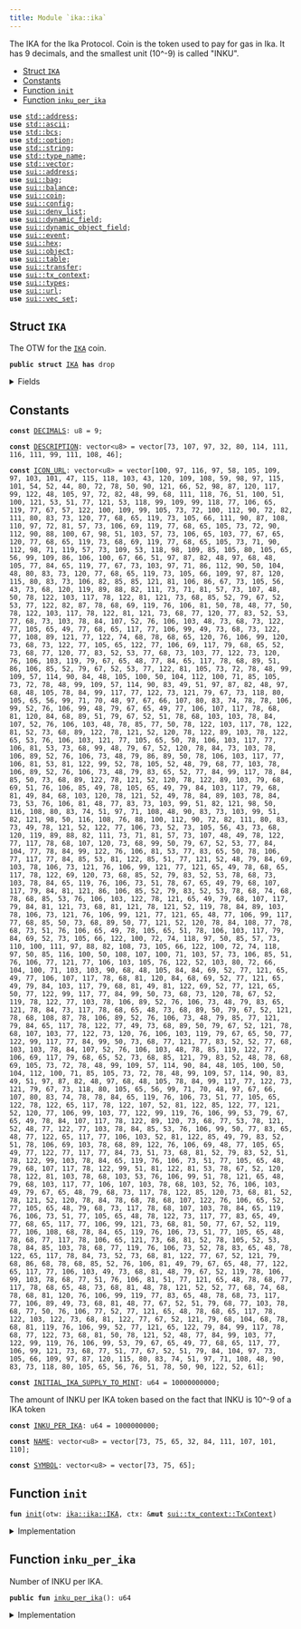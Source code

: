 ```yaml
---
title: Module `ika::ika`
---
```


The IKA for the Ika Protocol.
Coin<IKA> is the token used to pay for gas in Ika.
It has 9 decimals, and the smallest unit (10^-9) is called "INKU".


-  [Struct `IKA`](#ika_ika_IKA)
-  [Constants](#@Constants_0)
-  [Function `init`](#ika_ika_init)
-  [Function `inku_per_ika`](#ika_ika_inku_per_ika)


<pre><code><b>use</b> <a href="../std/address.md#std_address">std::address</a>;
<b>use</b> <a href="../std/ascii.md#std_ascii">std::ascii</a>;
<b>use</b> <a href="../std/bcs.md#std_bcs">std::bcs</a>;
<b>use</b> <a href="../std/option.md#std_option">std::option</a>;
<b>use</b> <a href="../std/string.md#std_string">std::string</a>;
<b>use</b> <a href="../std/type_name.md#std_type_name">std::type_name</a>;
<b>use</b> <a href="../std/vector.md#std_vector">std::vector</a>;
<b>use</b> <a href="../sui/address.md#sui_address">sui::address</a>;
<b>use</b> <a href="../sui/bag.md#sui_bag">sui::bag</a>;
<b>use</b> <a href="../sui/balance.md#sui_balance">sui::balance</a>;
<b>use</b> <a href="../sui/coin.md#sui_coin">sui::coin</a>;
<b>use</b> <a href="../sui/config.md#sui_config">sui::config</a>;
<b>use</b> <a href="../sui/deny_list.md#sui_deny_list">sui::deny_list</a>;
<b>use</b> <a href="../sui/dynamic_field.md#sui_dynamic_field">sui::dynamic_field</a>;
<b>use</b> <a href="../sui/dynamic_object_field.md#sui_dynamic_object_field">sui::dynamic_object_field</a>;
<b>use</b> <a href="../sui/event.md#sui_event">sui::event</a>;
<b>use</b> <a href="../sui/hex.md#sui_hex">sui::hex</a>;
<b>use</b> <a href="../sui/object.md#sui_object">sui::object</a>;
<b>use</b> <a href="../sui/table.md#sui_table">sui::table</a>;
<b>use</b> <a href="../sui/transfer.md#sui_transfer">sui::transfer</a>;
<b>use</b> <a href="../sui/tx_context.md#sui_tx_context">sui::tx_context</a>;
<b>use</b> <a href="../sui/types.md#sui_types">sui::types</a>;
<b>use</b> <a href="../sui/url.md#sui_url">sui::url</a>;
<b>use</b> <a href="../sui/vec_set.md#sui_vec_set">sui::vec_set</a>;
</code></pre>



<a name="ika_ika_IKA"></a>

## Struct `IKA`

The OTW for the <code><a href="../ika/ika.md#ika_ika_IKA">IKA</a></code> coin.


<pre><code><b>public</b> <b>struct</b> <a href="../ika/ika.md#ika_ika_IKA">IKA</a> <b>has</b> drop
</code></pre>



<details>
<summary>Fields</summary>


<dl>
</dl>


</details>

<a name="@Constants_0"></a>

## Constants


<a name="ika_ika_DECIMALS"></a>



<pre><code><b>const</b> <a href="../ika/ika.md#ika_ika_DECIMALS">DECIMALS</a>: u8 = 9;
</code></pre>



<a name="ika_ika_DESCRIPTION"></a>



<pre><code><b>const</b> <a href="../ika/ika.md#ika_ika_DESCRIPTION">DESCRIPTION</a>: vector&lt;u8&gt; = vector[73, 107, 97, 32, 80, 114, 111, 116, 111, 99, 111, 108, 46];
</code></pre>



<a name="ika_ika_ICON_URL"></a>



<pre><code><b>const</b> <a href="../ika/ika.md#ika_ika_ICON_URL">ICON_URL</a>: vector&lt;u8&gt; = vector[100, 97, 116, 97, 58, 105, 109, 97, 103, 101, 47, 115, 118, 103, 43, 120, 109, 108, 59, 98, 97, 115, 101, 54, 52, 44, 80, 72, 78, 50, 90, 121, 66, 52, 98, 87, 120, 117, 99, 122, 48, 105, 97, 72, 82, 48, 99, 68, 111, 118, 76, 51, 100, 51, 100, 121, 53, 51, 77, 121, 53, 118, 99, 109, 99, 118, 77, 106, 65, 119, 77, 67, 57, 122, 100, 109, 99, 105, 73, 72, 100, 112, 90, 72, 82, 111, 80, 83, 73, 120, 77, 68, 65, 119, 73, 105, 66, 111, 90, 87, 108, 110, 97, 72, 81, 57, 73, 106, 69, 119, 77, 68, 65, 105, 73, 72, 90, 112, 90, 88, 100, 67, 98, 51, 103, 57, 73, 106, 65, 103, 77, 67, 65, 120, 77, 68, 65, 119, 73, 68, 69, 119, 77, 68, 65, 105, 73, 71, 90, 112, 98, 71, 119, 57, 73, 109, 53, 118, 98, 109, 85, 105, 80, 105, 65, 56, 99, 109, 86, 106, 100, 67, 66, 51, 97, 87, 82, 48, 97, 68, 48, 105, 77, 84, 65, 119, 77, 67, 73, 103, 97, 71, 86, 112, 90, 50, 104, 48, 80, 83, 73, 120, 77, 68, 65, 119, 73, 105, 66, 109, 97, 87, 120, 115, 80, 83, 73, 106, 82, 85, 85, 121, 81, 106, 86, 67, 73, 105, 56, 43, 73, 68, 120, 119, 89, 88, 82, 111, 73, 71, 81, 57, 73, 107, 48, 50, 78, 122, 103, 117, 78, 122, 81, 121, 73, 68, 85, 52, 79, 67, 52, 53, 77, 122, 82, 87, 78, 68, 69, 119, 76, 106, 81, 50, 78, 48, 77, 50, 78, 122, 103, 117, 78, 122, 81, 121, 73, 68, 77, 120, 77, 83, 52, 53, 77, 68, 73, 103, 78, 84, 107, 52, 76, 106, 103, 48, 73, 68, 73, 122, 77, 105, 65, 49, 77, 68, 65, 117, 77, 106, 99, 49, 73, 68, 73, 122, 77, 108, 89, 121, 77, 122, 74, 68, 78, 68, 65, 120, 76, 106, 99, 120, 73, 68, 73, 122, 77, 105, 65, 122, 77, 106, 69, 117, 79, 68, 65, 52, 73, 68, 77, 120, 77, 83, 52, 53, 77, 68, 73, 103, 77, 122, 73, 120, 76, 106, 103, 119, 79, 67, 65, 48, 77, 84, 65, 117, 78, 68, 89, 51, 86, 106, 85, 52, 79, 67, 52, 53, 77, 122, 81, 105, 73, 72, 78, 48, 99, 109, 57, 114, 90, 84, 48, 105, 100, 50, 104, 112, 100, 71, 85, 105, 73, 72, 78, 48, 99, 109, 57, 114, 90, 83, 49, 51, 97, 87, 82, 48, 97, 68, 48, 105, 78, 84, 99, 117, 77, 122, 73, 121, 79, 67, 73, 118, 80, 105, 65, 56, 99, 71, 70, 48, 97, 67, 66, 107, 80, 83, 74, 78, 78, 106, 99, 52, 76, 106, 99, 48, 79, 67, 65, 49, 77, 106, 107, 117, 78, 68, 81, 120, 84, 68, 89, 51, 79, 67, 52, 51, 78, 68, 103, 103, 78, 84, 107, 52, 76, 106, 103, 48, 78, 85, 77, 50, 78, 122, 103, 117, 78, 122, 81, 52, 73, 68, 89, 122, 78, 121, 52, 120, 78, 122, 89, 103, 78, 122, 65, 53, 76, 106, 103, 121, 77, 105, 65, 50, 78, 106, 103, 117, 77, 106, 81, 53, 73, 68, 99, 48, 79, 67, 52, 120, 78, 84, 73, 103, 78, 106, 89, 52, 76, 106, 73, 48, 79, 86, 89, 50, 78, 106, 103, 117, 77, 106, 81, 53, 81, 122, 99, 52, 78, 105, 52, 48, 79, 68, 77, 103, 78, 106, 89, 52, 76, 106, 73, 48, 79, 83, 65, 52, 77, 84, 99, 117, 78, 84, 85, 50, 73, 68, 89, 122, 78, 121, 52, 120, 78, 122, 89, 103, 79, 68, 69, 51, 76, 106, 85, 49, 78, 105, 65, 49, 79, 84, 103, 117, 79, 68, 81, 49, 84, 68, 103, 120, 78, 121, 52, 49, 78, 84, 89, 103, 78, 84, 73, 53, 76, 106, 81, 48, 77, 83, 73, 103, 99, 51, 82, 121, 98, 50, 116, 108, 80, 83, 74, 51, 97, 71, 108, 48, 90, 83, 73, 103, 99, 51, 82, 121, 98, 50, 116, 108, 76, 88, 100, 112, 90, 72, 82, 111, 80, 83, 73, 49, 78, 121, 52, 122, 77, 106, 73, 52, 73, 105, 56, 43, 73, 68, 120, 119, 89, 88, 82, 111, 73, 71, 81, 57, 73, 107, 48, 49, 78, 122, 77, 117, 78, 68, 107, 120, 73, 68, 99, 50, 79, 67, 52, 53, 77, 84, 104, 77, 78, 84, 99, 122, 76, 106, 81, 53, 77, 83, 65, 50, 78, 106, 77, 117, 77, 84, 85, 53, 81, 122, 85, 51, 77, 121, 52, 48, 79, 84, 69, 103, 78, 106, 73, 121, 76, 106, 99, 121, 77, 121, 65, 49, 78, 68, 65, 117, 78, 122, 69, 120, 73, 68, 85, 52, 79, 83, 52, 53, 78, 68, 73, 103, 78, 84, 65, 119, 76, 106, 73, 51, 78, 67, 65, 49, 79, 68, 107, 117, 79, 84, 81, 121, 86, 106, 85, 52, 79, 83, 52, 53, 78, 68, 74, 68, 78, 68, 85, 53, 76, 106, 103, 122, 78, 121, 65, 49, 79, 68, 107, 117, 79, 84, 81, 121, 73, 68, 81, 121, 78, 121, 52, 119, 78, 84, 89, 103, 78, 106, 73, 121, 76, 106, 99, 121, 77, 121, 65, 48, 77, 106, 99, 117, 77, 68, 85, 50, 73, 68, 89, 50, 77, 121, 52, 120, 78, 84, 108, 77, 78, 68, 73, 51, 76, 106, 65, 49, 78, 105, 65, 51, 78, 106, 103, 117, 79, 84, 69, 52, 73, 105, 66, 122, 100, 72, 74, 118, 97, 50, 85, 57, 73, 110, 100, 111, 97, 88, 82, 108, 73, 105, 66, 122, 100, 72, 74, 118, 97, 50, 85, 116, 100, 50, 108, 107, 100, 71, 103, 57, 73, 106, 85, 51, 76, 106, 77, 121, 77, 106, 103, 105, 76, 122, 52, 103, 80, 72, 66, 104, 100, 71, 103, 103, 90, 68, 48, 105, 84, 84, 69, 52, 77, 121, 65, 49, 77, 106, 107, 117, 78, 68, 81, 120, 84, 68, 69, 52, 77, 121, 65, 49, 79, 84, 103, 117, 79, 68, 81, 49, 81, 122, 69, 52, 77, 121, 65, 50, 77, 122, 99, 117, 77, 84, 99, 50, 73, 68, 73, 120, 78, 67, 52, 119, 78, 122, 77, 103, 78, 106, 89, 52, 76, 106, 73, 48, 79, 83, 65, 121, 78, 84, 73, 117, 78, 68, 65, 48, 73, 68, 89, 50, 79, 67, 52, 121, 78, 68, 108, 87, 78, 106, 89, 52, 76, 106, 73, 48, 79, 85, 77, 121, 79, 84, 65, 117, 78, 122, 77, 49, 73, 68, 89, 50, 79, 67, 52, 121, 78, 68, 107, 103, 77, 122, 73, 120, 76, 106, 103, 119, 79, 67, 65, 50, 77, 122, 99, 117, 77, 84, 99, 50, 73, 68, 77, 121, 77, 83, 52, 52, 77, 68, 103, 103, 78, 84, 107, 52, 76, 106, 103, 48, 78, 85, 119, 122, 77, 106, 69, 117, 79, 68, 65, 52, 73, 68, 85, 121, 79, 83, 52, 48, 78, 68, 69, 105, 73, 72, 78, 48, 99, 109, 57, 114, 90, 84, 48, 105, 100, 50, 104, 112, 100, 71, 85, 105, 73, 72, 78, 48, 99, 109, 57, 114, 90, 83, 49, 51, 97, 87, 82, 48, 97, 68, 48, 105, 78, 84, 99, 117, 77, 122, 73, 121, 79, 67, 73, 118, 80, 105, 65, 56, 99, 71, 70, 48, 97, 67, 66, 107, 80, 83, 74, 78, 78, 84, 65, 119, 76, 106, 73, 51, 77, 105, 65, 122, 78, 122, 65, 117, 78, 122, 107, 52, 81, 122, 85, 122, 77, 121, 52, 120, 77, 106, 99, 103, 77, 122, 99, 119, 76, 106, 99, 53, 79, 67, 65, 49, 78, 84, 107, 117, 78, 122, 89, 120, 73, 68, 77, 53, 78, 121, 52, 48, 77, 122, 77, 103, 78, 84, 85, 53, 76, 106, 99, 50, 77, 83, 65, 48, 77, 122, 65, 117, 77, 106, 103, 52, 81, 122, 85, 49, 79, 83, 52, 51, 78, 106, 69, 103, 78, 68, 89, 122, 76, 106, 69, 48, 77, 105, 65, 49, 77, 122, 77, 117, 77, 84, 73, 51, 73, 68, 81, 52, 79, 83, 52, 51, 78, 122, 99, 103, 78, 84, 65, 119, 76, 106, 73, 51, 77, 105, 65, 48, 79, 68, 107, 117, 78, 122, 99, 51, 81, 122, 81, 53, 78, 67, 52, 120, 78, 122, 81, 103, 78, 68, 103, 53, 76, 106, 99, 51, 78, 121, 65, 48, 79, 68, 103, 117, 77, 106, 107, 103, 78, 68, 103, 52, 76, 106, 103, 49, 79, 67, 65, 48, 79, 68, 73, 117, 78, 122, 85, 120, 73, 68, 81, 52, 78, 121, 52, 120, 78, 84, 78, 68, 78, 68, 107, 122, 76, 106, 65, 52, 77, 105, 65, 48, 79, 68, 73, 117, 78, 68, 107, 103, 78, 84, 65, 119, 76, 106, 73, 51, 77, 105, 65, 48, 78, 122, 73, 117, 77, 83, 65, 49, 77, 68, 65, 117, 77, 106, 99, 121, 73, 68, 81, 50, 77, 67, 52, 119, 77, 106, 108, 68, 78, 84, 65, 119, 76, 106, 73, 51, 77, 105, 65, 48, 78, 68, 77, 117, 78, 106, 65, 121, 73, 68, 81, 52, 78, 105, 52, 53, 78, 84, 85, 103, 78, 68, 77, 119, 76, 106, 73, 52, 78, 83, 65, 48, 78, 122, 65, 117, 78, 84, 73, 52, 73, 68, 81, 122, 77, 67, 52, 121, 79, 68, 86, 68, 78, 68, 85, 52, 76, 106, 81, 49, 79, 67, 65, 48, 77, 122, 65, 117, 77, 106, 103, 49, 73, 68, 81, 48, 79, 67, 52, 119, 78, 106, 99, 103, 78, 68, 77, 51, 76, 106, 81, 51, 77, 121, 65, 48, 78, 68, 77, 117, 78, 68, 65, 48, 73, 68, 81, 48, 78, 121, 52, 52, 77, 68, 74, 68, 78, 68, 81, 120, 76, 106, 99, 119, 77, 83, 65, 48, 78, 68, 73, 117, 77, 106, 89, 49, 73, 68, 81, 48, 77, 67, 52, 51, 79, 68, 77, 103, 78, 68, 77, 50, 76, 106, 77, 52, 77, 121, 65, 48, 78, 68, 65, 117, 78, 122, 103, 122, 73, 68, 81, 122, 77, 67, 52, 121, 79, 68, 104, 68, 78, 68, 81, 119, 76, 106, 99, 52, 77, 121, 65, 122, 79, 84, 99, 117, 78, 68, 77, 122, 73, 68, 81, 50, 78, 121, 52, 48, 77, 84, 99, 103, 77, 122, 99, 119, 76, 106, 99, 53, 79, 67, 65, 49, 77, 68, 65, 117, 77, 106, 99, 121, 73, 68, 77, 51, 77, 67, 52, 51, 79, 84, 104, 97, 73, 105, 66, 109, 97, 87, 120, 115, 80, 83, 74, 51, 97, 71, 108, 48, 90, 83, 73, 118, 80, 105, 65, 56, 76, 51, 78, 50, 90, 122, 52, 61];
</code></pre>



<a name="ika_ika_INITIAL_IKA_SUPPLY_TO_MINT"></a>



<pre><code><b>const</b> <a href="../ika/ika.md#ika_ika_INITIAL_IKA_SUPPLY_TO_MINT">INITIAL_IKA_SUPPLY_TO_MINT</a>: u64 = 10000000000;
</code></pre>



<a name="ika_ika_INKU_PER_IKA"></a>

The amount of INKU per IKA token based on the fact that INKU is
10^-9 of a IKA token


<pre><code><b>const</b> <a href="../ika/ika.md#ika_ika_INKU_PER_IKA">INKU_PER_IKA</a>: u64 = 1000000000;
</code></pre>



<a name="ika_ika_NAME"></a>



<pre><code><b>const</b> <a href="../ika/ika.md#ika_ika_NAME">NAME</a>: vector&lt;u8&gt; = vector[73, 75, 65, 32, 84, 111, 107, 101, 110];
</code></pre>



<a name="ika_ika_SYMBOL"></a>



<pre><code><b>const</b> <a href="../ika/ika.md#ika_ika_SYMBOL">SYMBOL</a>: vector&lt;u8&gt; = vector[73, 75, 65];
</code></pre>



<a name="ika_ika_init"></a>

## Function `init`



<pre><code><b>fun</b> <a href="../ika/ika.md#ika_ika_init">init</a>(otw: <a href="../ika/ika.md#ika_ika_IKA">ika::ika::IKA</a>, ctx: &<b>mut</b> <a href="../sui/tx_context.md#sui_tx_context_TxContext">sui::tx_context::TxContext</a>)
</code></pre>



<details>
<summary>Implementation</summary>


<pre><code><b>fun</b> <a href="../ika/ika.md#ika_ika_init">init</a>(otw: <a href="../ika/ika.md#ika_ika_IKA">IKA</a>, ctx: &<b>mut</b> TxContext) {
    <b>let</b> (<b>mut</b> treasury_cap, coin_metadata) = coin::create_currency(
        otw,
        <a href="../ika/ika.md#ika_ika_DECIMALS">DECIMALS</a>, // decimals,
        <a href="../ika/ika.md#ika_ika_SYMBOL">SYMBOL</a>, // symbol,
        <a href="../ika/ika.md#ika_ika_NAME">NAME</a>, // name,
        <a href="../ika/ika.md#ika_ika_DESCRIPTION">DESCRIPTION</a>, // description,
        option::some(url::new_unsafe_from_bytes(<a href="../ika/ika.md#ika_ika_ICON_URL">ICON_URL</a>)),
        ctx,
    );
    <b>let</b> total_supply_to_mint = <a href="../ika/ika.md#ika_ika_INITIAL_IKA_SUPPLY_TO_MINT">INITIAL_IKA_SUPPLY_TO_MINT</a> * <a href="../ika/ika.md#ika_ika_INKU_PER_IKA">INKU_PER_IKA</a>;
    <b>let</b> minted_coin = treasury_cap.mint(total_supply_to_mint, ctx);
    transfer::public_transfer(treasury_cap, ctx.sender());
    transfer::public_share_object(coin_metadata);
    transfer::public_transfer(minted_coin, ctx.sender());
}
</code></pre>



</details>

<a name="ika_ika_inku_per_ika"></a>

## Function `inku_per_ika`

Number of INKU per IKA.


<pre><code><b>public</b> <b>fun</b> <a href="../ika/ika.md#ika_ika_inku_per_ika">inku_per_ika</a>(): u64
</code></pre>



<details>
<summary>Implementation</summary>


<pre><code><b>public</b> <b>fun</b> <a href="../ika/ika.md#ika_ika_inku_per_ika">inku_per_ika</a>(): u64 {
    <a href="../ika/ika.md#ika_ika_INKU_PER_IKA">INKU_PER_IKA</a>
}
</code></pre>



</details>
